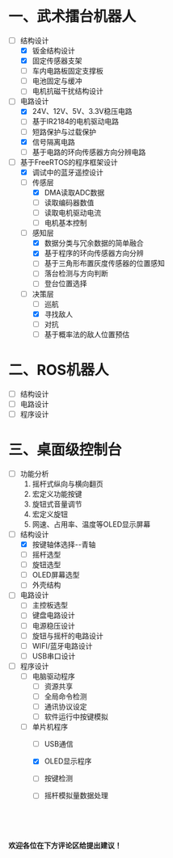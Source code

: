 

# 一、武术擂台机器人

- [ ] 结构设计
  - [x] 钣金结构设计
  - [x] 固定传感器支架
  - [ ] 车内电路板固定支撑板
  - [ ] 电池固定与缓冲
  - [ ] 电机抗磁干扰结构设计
- [ ] 电路设计
  - [x] 24V、12V、5V、3.3V稳压电路
  - [ ] 基于IR2184的电机驱动电路
  - [ ] 短路保护与过载保护
  - [x] 信号隔离电路
  - [ ] 基于电路的环向传感器方向分辨电路
- [ ] 基于FreeRTOS的程序框架设计
  - [x] 调试中的蓝牙遥控设计
  - [ ] 传感层
    - [x] DMA读取ADC数据
    - [ ] 读取编码器数值
    - [ ] 读取电机驱动电流
    - [ ] 电机基本控制
  - [ ] 感知层
    - [x] 数据分类与冗余数据的简单融合
    - [x] 基于程序的环向传感器方向分辨
    - [ ] 基于三角形布置灰度传感器的位置感知
    - [ ] 落台检测与方向判断
    - [ ] 登台位置选择
  - [ ] 决策层
    - [ ] 巡航
    - [x] 寻找敌人
    - [ ] 对抗
    - [ ] 基于概率法的敌人位置预估

# 二、ROS机器人

- [ ] 结构设计
- [ ] 电路设计
- [ ] 程序设计

# 三、桌面级控制台

- [ ] 功能分析
  1. 摇杆式纵向与横向翻页
  2. 宏定义功能按键
  3. 旋钮式音量调节
  4. 宏定义旋钮
  5. 网速、占用率、温度等OLED显示屏幕
- [ ] 结构设计
  - [x] 按键轴体选择--青轴
  - [ ] 摇杆选型
  - [ ] 旋钮选型
  - [ ] OLED屏幕选型
  - [ ] 外壳结构
- [ ] 电路设计
  - [ ] 主控板选型
  - [ ] 键盘电路设计
  - [ ] 电源稳压设计
  - [ ] 旋钮与摇杆的电路设计
  - [ ] WIFI/蓝牙电路设计
  - [ ] USB串口设计
- [ ] 程序设计
  - [ ] 电脑驱动程序
    - [ ] 资源共享
    - [ ] 全局命令检测
    - [ ] 通讯协议设定
    - [ ] 软件运行中按键模拟
  - [ ] 单片机程序
    - [ ] USB通信
    - [x] OLED显示程序
    - [ ] 按键检测
    - [ ] 摇杆模拟量数据处理



</br></br></br>

**欢迎各位在下方评论区给提出建议！**